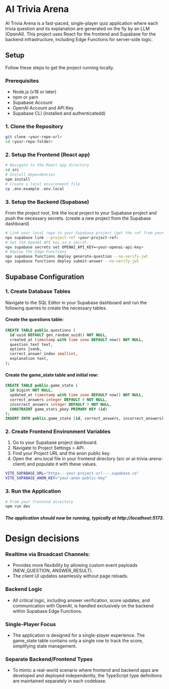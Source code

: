 <br />
<h1>AI Trivia Arena</h1>
AI Trivia Arena is a fast-paced, single-player quiz application where each trivia question and its explanation are generated on the fly by an LLM (OpenAI). This project uses React for the frontend and Supabase for the backend infrastructure, including Edge Functions for server-side logic.

## Setup
Follow these steps to get the project running locally.

### Prerequisites
- Node.js (v18 or later)
- npm or yarn
- Supabase Account
- OpenAI Account and API Key
- <a hrf="https://supabase.com/docs/guides/local-development"> Supabase CLI</a> (installed and authenticatedd)

### 1. Clone the Repository
```bash 
git clone <your-repo-url>
cd <your-repo-folder>
```
### 2. Setup the Frontend (React app)
```bash
# Navigate to the React app directory
cd src
# Install dependencies
npm install
# Create a local environment file
cp .env.example .env.local
```
### 3. Setup the Backend (Supabase)
From the project root, link the local project to your Supabase project and push the necessary secrets. (create a new project from the Supabase dashboard)
```bash
# Link your local repo to your Supabase project (get the ref from your project's dashboard URL)
npx supabase link --project-ref <your-project-ref>
# Set the OpenAI API key as a secret. 
npx supabase secrets set OPENAI_API_KEY=<your-openai-api-key>
# Deploy the Edge Functions
npx supabase functions deploy generate-question --no-verify-jwt
npx supabase functions deploy submit-answer --no-verify-jwt
```
## Supabase Configuration
### 1. Create Database Tables
Navigate to the SQL Editor in your Supabase dashboard and run the following queries to create the necessary tables.
#### Create the questions table:
```sql
CREATE TABLE public.questions (
  id uuid DEFAULT gen_random_uuid() NOT NULL,
  created_at timestamp with time zone DEFAULT now() NOT NULL,
  question_text text,
  options jsonb,
  correct_answer_index smallint,
  explanation text,
);
```
#### Create the game_state table and initial row:
```sql
CREATE TABLE public.game_state (
  id bigint NOT NULL,
  updated_at timestamp with time zone DEFAULT now() NOT NULL,
  correct_answers integer DEFAULT 0 NOT NULL,
  incorrect_answers integer DEFAULT 0 NOT NULL,
  CONSTRAINT game_stats_pkey PRIMARY KEY (id)
);
INSERT INTO public.game_state (id, correct_answers, incorrect_answers) VALUES (1, 0, 0);
```
### 2. Create Frontend Environment Variables
1. Go to your Supabase project dashboard.
2. Navigate to Project Settings > API.
3. Find your Project URL and the anon public key.
4. Open the .env.local file in your frontend directory (src or ai-trivia-arena-client) and populate it with these values.
```bash
VITE_SUPABASE_URL="https---your-project-url---.supabase.co"
VITE_SUPABASE_ANON_KEY="your-anon-public-key"
```
### 3. Run the Application
```bash
# From your frontend directory
npm run dev
````
##### The application should now be running, typically at http://localhost:5173.

<h1>Design decisions</h1>

### Realtime via Broadcast Channels:
- Provides more flexibility by allowing custom event payloads (NEW_QUESTION, ANSWER_RESULT).
- The client UI updates seamlessly without page reloads.

### Backend Logic
- All critical logic, including answer verification, score updates, and communication with OpenAI, is handled exclusively on the backend within Supabase Edge Functions.

### Single-Player Focus
- The application is designed for a single-player experience. The game_state table contains only a single row to track the score, simplifying state management.
### Separate Backend/Frontend Types
- To mimic a real-world scenario where frontend and backend apps are developed and deployed independently, the TypeScript type definitions are maintained separately in each codebase.